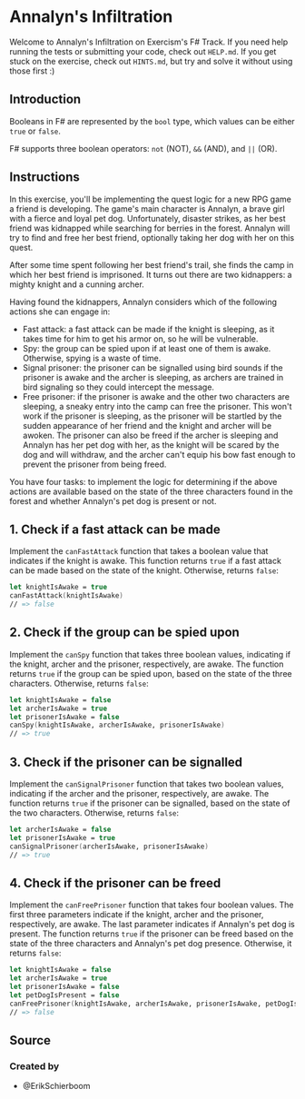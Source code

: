 # Annalyn's Infiltration

Welcome to Annalyn's Infiltration on Exercism's F# Track.
If you need help running the tests or submitting your code, check out `HELP.md`.
If you get stuck on the exercise, check out `HINTS.md`, but try and solve it without using those first :)

## Introduction

Booleans in F# are represented by the `bool` type, which values can be either `true` or `false`.

F# supports three boolean operators: `not` (NOT), `&&` (AND), and `||` (OR).

## Instructions

In this exercise, you'll be implementing the quest logic for a new RPG game a friend is developing. The game's main character is Annalyn, a brave girl with a fierce and loyal pet dog. Unfortunately, disaster strikes, as her best friend was kidnapped while searching for berries in the forest. Annalyn will try to find and free her best friend, optionally taking her dog with her on this quest.

After some time spent following her best friend's trail, she finds the camp in which her best friend is imprisoned. It turns out there are two kidnappers: a mighty knight and a cunning archer.

Having found the kidnappers, Annalyn considers which of the following actions she can engage in:

- Fast attack: a fast attack can be made if the knight is sleeping, as it takes time for him to get his armor on, so he will be vulnerable.
- Spy: the group can be spied upon if at least one of them is awake. Otherwise, spying is a waste of time.
- Signal prisoner: the prisoner can be signalled using bird sounds if the prisoner is awake and the archer is sleeping, as archers are trained in bird signaling so they could intercept the message.
- Free prisoner: if the prisoner is awake and the other two characters are sleeping, a sneaky entry into the camp can free the prisoner. This won't work if the prisoner is sleeping, as the prisoner will be startled by the sudden appearance of her friend and the knight and archer will be awoken. The prisoner can also be freed if the archer is sleeping and Annalyn has her pet dog with her, as the knight will be scared by the dog and will withdraw, and the archer can't equip his bow fast enough to prevent the prisoner from being freed.

You have four tasks: to implement the logic for determining if the above actions are available based on the state of the three characters found in the forest and whether Annalyn's pet dog is present or not.

## 1. Check if a fast attack can be made

Implement the `canFastAttack` function that takes a boolean value that indicates if the knight is awake. This function returns `true` if a fast attack can be made based on the state of the knight. Otherwise, returns `false`:

```fsharp
let knightIsAwake = true
canFastAttack(knightIsAwake)
// => false
```

## 2. Check if the group can be spied upon

Implement the `canSpy` function that takes three boolean values, indicating if the knight, archer and the prisoner, respectively, are awake. The function returns `true` if the group can be spied upon, based on the state of the three characters. Otherwise, returns `false`:

```fsharp
let knightIsAwake = false
let archerIsAwake = true
let prisonerIsAwake = false
canSpy(knightIsAwake, archerIsAwake, prisonerIsAwake)
// => true
```

## 3. Check if the prisoner can be signalled

Implement the `canSignalPrisoner` function that takes two boolean values, indicating if the archer and the prisoner, respectively, are awake. The function returns `true` if the prisoner can be signalled, based on the state of the two characters. Otherwise, returns `false`:

```fsharp
let archerIsAwake = false
let prisonerIsAwake = true
canSignalPrisoner(archerIsAwake, prisonerIsAwake)
// => true
```

## 4. Check if the prisoner can be freed

Implement the `canFreePrisoner` function that takes four boolean values. The first three parameters indicate if the knight, archer and the prisoner, respectively, are awake. The last parameter indicates if Annalyn's pet dog is present. The function returns `true` if the prisoner can be freed based on the state of the three characters and Annalyn's pet dog presence. Otherwise, it returns `false`:

```fsharp
let knightIsAwake = false
let archerIsAwake = true
let prisonerIsAwake = false
let petDogIsPresent = false
canFreePrisoner(knightIsAwake, archerIsAwake, prisonerIsAwake, petDogIsPresent)
// => false
```

## Source

### Created by

- @ErikSchierboom